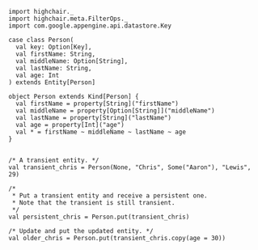 
    import highchair._
    import highchair.meta.FilterOps._
    import com.google.appengine.api.datastore.Key
    
    case class Person(
      val key: Option[Key],
      val firstName: String,
      val middleName: Option[String],
      val lastName: String,
      val age: Int
    ) extends Entity[Person]
    
    object Person extends Kind[Person] {
      val firstName = property[String]("firstName")
      val middleName = property[Option[String]]("middleName")
      val lastName = property[String]("lastName")
      val age = property[Int]("age")
      val * = firstName ~ middleName ~ lastName ~ age
    }
    
    
    /* A transient entity. */
    val transient_chris = Person(None, "Chris", Some("Aaron"), "Lewis", 29)
    
    /* 
     * Put a transient entity and receive a persistent one.
     * Note that the transient is still transient.
     */
    val persistent_chris = Person.put(transient_chris)
    
    /* Update and put the updated entity. */
    val older_chris = Person.put(transient_chris.copy(age = 30))

